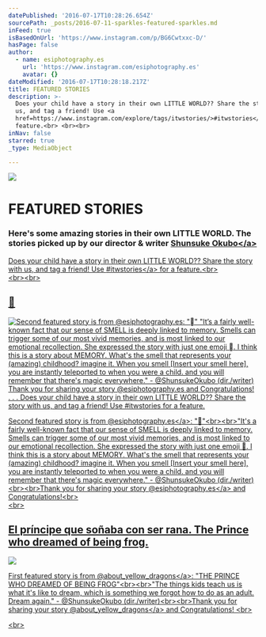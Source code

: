 ```yaml
---
datePublished: '2016-07-17T10:28:26.654Z'
sourcePath: _posts/2016-07-11-sparkles-featured-sparkles.md
inFeed: true
isBasedOnUrl: 'https://www.instagram.com/p/BG6Cwtxxc-D/'
hasPage: false
author:
  - name: esiphotography.es
    url: 'https://www.instagram.com/esiphotography.es'
    avatar: {}
dateModified: '2016-07-17T10:28:18.217Z'
title: FEATURED STORIES
description: >-
  Does your child have a story in their own LITTLE WORLD?? Share the story with
  us, and tag a friend! Use <a
  href=https://www.instagram.com/explore/tags/itwstories/>#itwstories</a> for a
  feature.<br> <br><br>
inNav: false
starred: true
_type: MediaObject

---
```

![ ](https://the-grid-user-content.s3-us-west-2.amazonaws.com/651413e7-3704-4c10-bb59-f311cb2cf5c3.jpg)

# FEATURED STORIES

### Here's some amazing stories in their own LITTLE WORLD. The stories picked up by our director & writer <a href=https://www.sostudiosfilm.com/team/shunsuke-okubo\>Shunsuke Okubo</a\>

Does your child have a story in their own LITTLE WORLD?? Share the story with us, and tag a friend! Use <a href=https://www.instagram.com/explore/tags/itwstories/\>\#itwstories</a\> for a feature.<br\>  
<br\><br\>

## 🌸
![Second featured story is from <a href=https://instagram.com/esiphotography.es>@esiphotography.es</a>: ""<br><br>"It’s a fairly well-known fact that our sense of SMELL is deeply linked to memory. Smells can trigger some of our most vivid memories, and is most linked to our emotional recollection. She expressed the story with just one emoji . I think this is a story about MEMORY. What's the smell that represents your (amazing) childhood? imagine it. When you smell [Insert your smell here], you are instantly teleported to when you were a child. and you will remember that there's magic everywhere." - @ShunsukeOkubo (dir./writer) <br><br>Thank you for sharing your story <a href=https://instagram.com/esiphotography.es>@esiphotography.es</a> and Congratulations!<br> . . . <br>Does your child have a story in their own LITTLE WORLD?? Share the story with us, and tag a friend! Use <a href=https://www.instagram.com/explore/tags/itwstories/>#itwstories</a> for a feature.](https://s3-us-west-2.amazonaws.com/the-grid-img/p/a0027b45d31882d34d6576906b28776f18c78542.jpg)

Second featured story is from <a href=https://instagram.com/esiphotography.es\>@esiphotography.es</a\>: "🌸"<br\><br\>"It's a fairly well-known fact that our sense of SMELL is deeply linked to memory. Smells can trigger some of our most vivid memories, and is most linked to our emotional recollection. She expressed the story with just one emoji 🌸. I think this is a story about MEMORY. What's the smell that represents your (amazing) childhood? imagine it. When you smell \[Insert your smell here\], you are instantly teleported to when you were a child. and you will remember that there's magic everywhere." - @ShunsukeOkubo (dir./writer) <br\><br\>Thank you for sharing your story <a href=https://instagram.com/esiphotography.es\>@esiphotography.es</a\> and Congratulations!<br\>  
<br\>

## El príncipe que soñaba con ser rana. The Prince who dreamed of being frog.
![    ](https://the-grid-user-content.s3-us-west-2.amazonaws.com/138d4211-7de3-4a7d-be38-62f9af6600e2.jpg)

First featured story is from <a href=https://www.instagram.com/about\_yellow\_dragons\>@about\_yellow\_dragons</a\>: "THE PRINCE WHO DREAMED OF BEING FROG"<br\><br\>"The things kids teach us is what it's like to dream, which is something we forgot how to do as an adult. Dream again." - @ShunsukeOkubo (dir./writer)<br\><br\>Thank you for sharing your story <a href=https://www.instagram.com/about\_yellow\_dragons\>@about\_yellow\_dragons</a\> and Congratulations! <br\>

<br\>